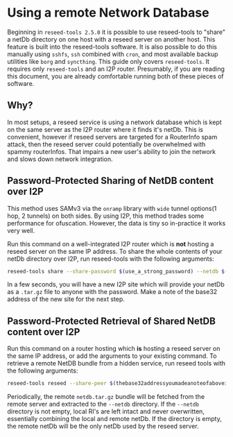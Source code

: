 Using a remote Network Database
===============================

Beginning in `reseed-tools 2.5.0` it is possible to use reseed-tools to "share" a netDb directory on one host with a reseed server on another host.
This feature is built into the reseed-tools software.
It is also possible to do this manually using `sshfs`, `ssh` combined with `cron`, and most available backup utilities like `borg` and `syncthing`.
This guide only covers `reseed-tools`.
It requires only `reseed-tools` and an I2P router.
Presumably, if you are reading this document, you are already comfortable running both of these pieces of software.

Why?
----

In most setups, a reseed service is using a network database which is kept on the same server as the I2P router where it finds it's netDb.
This is convenient, however if reseed servers are targeted for a RouterInfo spam attack, then the reseed server could potentially be overwhelmed with spammy routerInfos.
That impairs a new user's ability to join the network and slows down network integration.

Password-Protected Sharing of NetDB content over I2P
----------------------------------------------------

This method uses SAMv3 via the `onramp` library with `wide` tunnel options(1 hop, 2 tunnels) on both sides.
By using I2P, this method trades some performance for ofuscation.
However, the data is tiny so in-practice it works very well.

Run this command on a well-integrated I2P router which is **not** hosting a reseed server on the same IP address.
To share the whole contents of your netDb directory over I2P, run reseed-tools with the following arguments:

```sh
reseed-tools share --share-password $(use_a_strong_password) --netdb $(path_to_your_netdb)
```

In a few seconds, you will have a new I2P site which will provide your netDb as a `.tar.gz` file to anyone with the password.
Make a note of the base32 address of the new site for the next step.

Password-Protected Retrieval of Shared NetDB content over I2P
-------------------------------------------------------------

Run this command on a router hosting which **is** hosting a reseed server on the same IP address, or add the arguments to your existing command.
To retrieve a remote NetDB bundle from a hidden service, run reseed tools with the following arguments:

```sh
reseed-tools reseed --share-peer $(thebase32addressyoumadeanoteofaboveintheotherstepnow.b32.i2p) --share-password $(use_a_strong_password) --netdb $(path_to_your_netdb)
```

Periodically, the remote `netdb.tar.gz` bundle will be fetched from the remote server and extracted to the `--netdb` directory.
If the `--netdb` directory is not empty, local RI's are left intact and never overwritten, essentially combining the local and remote netDb.
If the directory is empty, the remote netDb will be the only netDb used by the reseed server.
